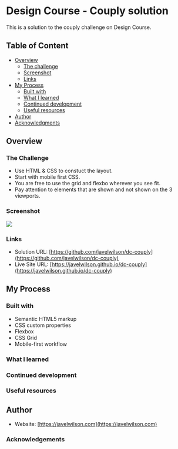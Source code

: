 # Design Course - Couply solution

This is a solution to the couply challenge on Design Course.

## Table of Content

- [Overview](#overview)
  - [The challenge](#the-challenge)
  - [Screenshot](#screenshot)
  - [Links](#links)
- [My Process](#my-process)
  - [Built with](#built-with)
  - [What I learned](#what-i-learned)
  - [Continued development](#continued-development)
  - [Useful resources](#useful-resources)
- [Author](#author)
- [Acknowledgments](#acknowledgements)

## Overview

### The Challenge

- Use HTML & CSS to constuct the layout.
- Start with mobile first CSS.
- You are free to use the grid and flexbo wherever you see fit.
- Pay attention to elements that are shown and not shown on the 3 viewports.

### Screenshot

![](screenshot.png)

### Links

- Solution URL: [https://github.com/javelwilson/dc-couply](https://github.com/javelwilson/dc-couply)
- Live Site URL: [https://javelwilson.github.io/dc-couply](https://javelwilson.github.io/dc-couply)

## My Process

### Built with

- Semantic HTML5 markup
- CSS custom properties
- Flexbox
- CSS Grid
- Mobile-first workflow

### What I learned

### Continued development

### Useful resources

## Author

- Website: [https://javelwilson.com](https://javelwilson.com)

### Acknowledgements
